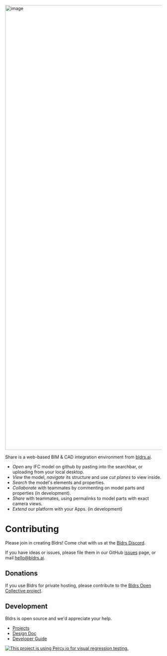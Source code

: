 <img width="1430" alt="image" src="https://user-images.githubusercontent.com/2480879/209037130-43d1d04e-d943-452c-93fc-2d556c4f17be.png">

Share is a web-based BIM & CAD integration environment from [bldrs.ai](https://bldrs.ai/).

- *Open* any IFC model on github by pasting into the searchbar, or uploading from your local desktop.
- *View* the model, *navigate* its structure and use *cut planes* to view inside.
- *Search* the model's elements and properties.
- *Collaborate* with teammates by commenting on model parts and properties (in development).
- *Share* with teammates, using permalinks to model parts with exact camera views.
- *Extend* our platform with your Apps. (in development)

# Contributing
Please join in creating Bldrs!  Come chat with us at the [Bldrs Discord](https://discord.gg/9SxguBkFfQ).

If you have ideas or issues, please file them in our GitHub [issues](https://github.com/bldrs-ai/Share/issues) page, or mail hello@bldrs.ai.

## Donations 
If you use Bldrs for private hosting, please contribute to the [Bldrs Open Collective project](https://opencollective.com/bldrs).

## Development
Bldrs is open source and we'd appreciate your help.
- [Projects](https://github.com/orgs/bldrs-ai/projects?query=is%3Aopen&type=beta)
- [Design Doc](https://github.com/bldrs-ai/Share/wiki/Design)
- [Developer Guide](https://github.com/bldrs-ai/Share/wiki/Dev:-Guide)

[![This project is using Percy.io for visual regression testing.](https://percy.io/static/images/percy-badge.svg)](https://percy.io/8fe2b2f1/share)
